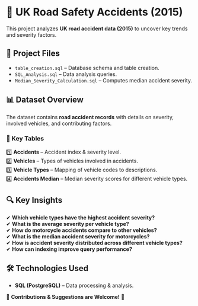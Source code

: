 # 🚦 UK Road Safety Accidents (2015)  

This project analyzes **UK road accident data (2015)** to uncover key trends and severity factors.  

## 📂 Project Files  
- `table_creation.sql` – Database schema and table creation.  
- `SQL_Analysis.sql` – Data analysis queries.  
- `Median_Severity_Calculation.sql` – Computes median accident severity.  

## 📊 Dataset Overview  
The dataset contains **road accident records** with details on severity, involved vehicles, and contributing factors.  

### 📌 Key Tables  
1️⃣ **Accidents** – Accident index & severity level.  
2️⃣ **Vehicles** – Types of vehicles involved in accidents.  
3️⃣ **Vehicle Types** – Mapping of vehicle codes to descriptions.  
4️⃣ **Accidents Median** – Median severity scores for different vehicle types.  

## 🔍 Key Insights  
✔ **Which vehicle types have the highest accident severity?**  
✔ **What is the average severity per vehicle type?**  
✔ **How do motorcycle accidents compare to other vehicles?**  
✔ **What is the median accident severity for motorcycles?**  
✔ **How is accident severity distributed across different vehicle types?**  
✔ **How can indexing improve query performance?**  

## 🛠️ Technologies Used  
- **SQL (PostgreSQL)** – Data processing & analysis.  

📌 **Contributions & Suggestions are Welcome!** 🚀  
